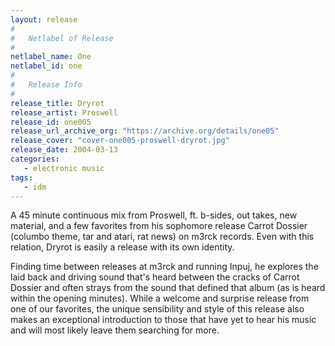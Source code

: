 ```yaml
---
layout: release
#
#   Netlabel of Release
#
netlabel_name: One
netlabel_id: one
#
#   Release Info
#
release_title: Dryrot
release_artist: Proswell
release_id: one005
release_url_archive_org: "https://archive.org/details/one05"
release_cover: "cover-one005-proswell-dryrot.jpg"
release_date: 2004-03-13
categories:
   - electronic music
tags:
   - idm
---
```

A 45 minute continuous mix from Proswell, ft. b-sides, out takes, new material, and a few favorites from his sophomore release Carrot Dossier (columbo theme, tar and atari, rat news) on m3rck records. Even with this relation, Dryrot is easily a release with its own identity. 

Finding time between releases at m3rck and running Inpuj, he explores the laid back and driving sound that's heard between the cracks of Carrot Dossier and often strays from the sound that defined that album (as is heard within the opening minutes). While a welcome and surprise release from one of our favorites, the unique sensibility and style of this release also makes an exceptional introduction to those that have yet to hear his music and will most likely leave them searching for more.